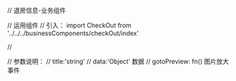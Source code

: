 // 退房信息-业务组件

// 运用组件
   // 引入： import CheckOut from '../../../businessComponents/checkOut/index'

   // <CheckOut title='退房'  data={subscriptionInfo} gotoPreview={this.gotoPreview}/>

// 参数说明：
   // title:'string' 
   // data:'Object' 数据
   // gotoPreview: fn() 图片放大事件